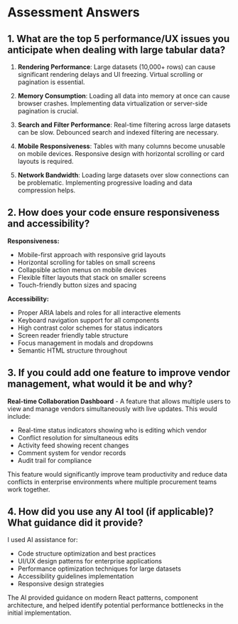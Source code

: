 # Assessment Answers

## 1. What are the top 5 performance/UX issues you anticipate when dealing with large tabular data?

1. **Rendering Performance**: Large datasets (10,000+ rows) can cause significant rendering delays and UI freezing. Virtual scrolling or pagination is essential.

2. **Memory Consumption**: Loading all data into memory at once can cause browser crashes. Implementing data virtualization or server-side pagination is crucial.

3. **Search and Filter Performance**: Real-time filtering across large datasets can be slow. Debounced search and indexed filtering are necessary.

4. **Mobile Responsiveness**: Tables with many columns become unusable on mobile devices. Responsive design with horizontal scrolling or card layouts is required.

5. **Network Bandwidth**: Loading large datasets over slow connections can be problematic. Implementing progressive loading and data compression helps.

## 2. How does your code ensure responsiveness and accessibility?

**Responsiveness:**
- Mobile-first approach with responsive grid layouts
- Horizontal scrolling for tables on small screens
- Collapsible action menus on mobile devices
- Flexible filter layouts that stack on smaller screens
- Touch-friendly button sizes and spacing

**Accessibility:**
- Proper ARIA labels and roles for all interactive elements
- Keyboard navigation support for all components
- High contrast color schemes for status indicators
- Screen reader friendly table structure
- Focus management in modals and dropdowns
- Semantic HTML structure throughout

## 3. If you could add one feature to improve vendor management, what would it be and why?

**Real-time Collaboration Dashboard** - A feature that allows multiple users to view and manage vendors simultaneously with live updates. This would include:

- Real-time status indicators showing who is editing which vendor
- Conflict resolution for simultaneous edits
- Activity feed showing recent changes
- Comment system for vendor records
- Audit trail for compliance

This feature would significantly improve team productivity and reduce data conflicts in enterprise environments where multiple procurement teams work together.

## 4. How did you use any AI tool (if applicable)? What guidance did it provide?

I used AI assistance for:
- Code structure optimization and best practices
- UI/UX design patterns for enterprise applications
- Performance optimization techniques for large datasets
- Accessibility guidelines implementation
- Responsive design strategies

The AI provided guidance on modern React patterns, component architecture, and helped identify potential performance bottlenecks in the initial implementation. 